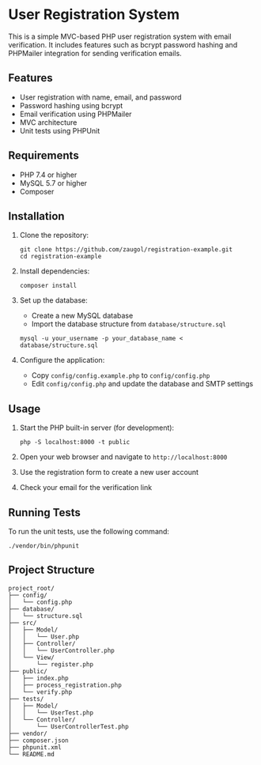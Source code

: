 # User Registration System

This is a simple MVC-based PHP user registration system with email verification. It includes features such as bcrypt password hashing and PHPMailer integration for sending verification emails.

## Features

- User registration with name, email, and password
- Password hashing using bcrypt
- Email verification using PHPMailer
- MVC architecture
- Unit tests using PHPUnit

## Requirements

- PHP 7.4 or higher
- MySQL 5.7 or higher
- Composer

## Installation

1. Clone the repository:
   ```
   git clone https://github.com/zaugol/registration-example.git
   cd registration-example
   ```

2. Install dependencies:
   ```
   composer install
   ```

3. Set up the database:
    - Create a new MySQL database
    - Import the database structure from `database/structure.sql`
   ```
   mysql -u your_username -p your_database_name < database/structure.sql
   ```

4. Configure the application:
    - Copy `config/config.example.php` to `config/config.php`
    - Edit `config/config.php` and update the database and SMTP settings

## Usage

1. Start the PHP built-in server (for development):
   ```
   php -S localhost:8000 -t public
   ```

2. Open your web browser and navigate to `http://localhost:8000`

3. Use the registration form to create a new user account

4. Check your email for the verification link

## Running Tests

To run the unit tests, use the following command:

```
./vendor/bin/phpunit
```

## Project Structure

```
project_root/
├── config/
│   └── config.php
├── database/
│   └── structure.sql
├── src/
│   ├── Model/
│   │   └── User.php
│   ├── Controller/
│   │   └── UserController.php
│   └── View/
│       └── register.php
├── public/
│   ├── index.php
│   ├── process_registration.php
│   └── verify.php
├── tests/
│   ├── Model/
│   │   └── UserTest.php
│   └── Controller/
│       └── UserControllerTest.php
├── vendor/
├── composer.json
├── phpunit.xml
└── README.md
```
